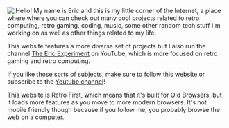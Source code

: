 <img src="/contents/public/avatar.jpg" align="left"> Hello! My name is Eric and this is my little corner of the Internet, a place where where you can check out many cool projects related to retro computing, retro gaming, coding, music, some other random tech stuff I'm working on as well as other things related to my life.

This website features a more diverse set of projects but I also run the channel <a href="https://www.youtube.com/user/EricMackrodt?sub_confirmation=1" target="_blank">The Eric Experiment</a> on YouTube, which is more focused on retro gaming and retro computing.

If you like those sorts of subjects, make sure to follow this website or subscribe to the <a href="https://www.youtube.com/user/EricMackrodt?sub_confirmation=1" target="_blank">Youtube channel</a>!

This website is Retro First, which means that it's built for Old Browsers, but it loads more features as you move to more modern browsers. It's not mobile friendly though because if you follow me, you probably browse the web on a computer.
